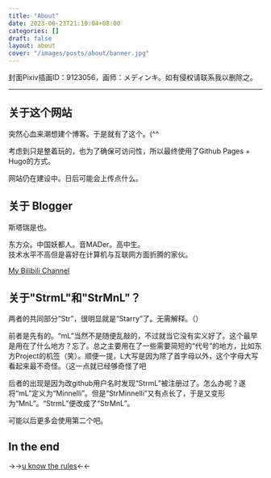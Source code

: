```yaml
---
title: "About"
date: 2023-06-23T21:10:04+08:00
categories: []
draft: false
layout: about
cover: "/images/posts/about/banner.jpg"
---
```


封面Pixiv插画ID：9123056，画师：メディンキ。如有侵权请联系我以删除之。

***


## 关于这个网站

突然心血来潮想建个博客。于是就有了这个。(^^

考虑到只是整着玩的，也为了确保可访问性，所以最终使用了Github Pages + Hugo的方式。

网站仍在建设中。日后可能会上传点什么。
<br>

## 关于 Blogger

斯塔瑞是也。

东方众。中国妖都人。音MADer。高中生。  
技术水平不高但是喜好在计算机与互联网方面折腾的家伙。

[My Bilibili Channel](https://b23.tv/5250T8l)
<br>

## 关于"StrmL"和"StrMnL"？

两者的共同部分“Str”，很明显就是“Starry”了。无需解释。（）

前者是先有的。“mL”当然不是随便乱敲的，不过就当它没有实义好了。这个最早是用在了什么地方？忘了。总之主要用在了一些需要简短的“代号”的地方，比如东方Project的机签（笑）。顺便一提，L大写是因为除了首字母以外，这个字母大写看起来最不奇怪。（这一点就已经够奇怪了吧

后者的出现是因为改github用户名时发现“StrmL”被注册过了。怎么办呢？遂将“mL”定义为“Minnelli”。但是“StrMinnelli”又有点长了，于是又变形为“MnL”。“StrmL”便改成了“StrMnL”。

可能以后更多会使用第二个吧。
<br>

## In the end

→→[u know the rules](https://vdse.bdstatic.com//192d9a98d782d9c74c96f09db9378d93.mp4)←←
